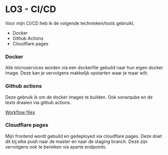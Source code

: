 # LO3 - CI/CD
Voor mijn CI/CD heb ik de volgende technieken/tools gebruikt.
- Docker
- Github Actions
- Cloudflare pages

### Docker
Alle microservices worden via een dockerfile gebuild naar hun eigen docker image. Deze kan je vervolgens makkelijk opstarten waar je maar wilt.

### Github actions
Deze gebruik ik om de docker images te builden. Ook sonarqube en de tests draaien via github actions.

[Workflow files](https://github.com/TychoVI/ActionloggerBackend/tree/staging/.github/workflows)

### Cloudflare pages
Mijn frontend wordt gebuild en gedeployed via cloudflare pages. Deze doet dit bij elke push naar de master en naar de staging branch. Deze zijn vervolgens ook te bereiken via aparte endpoints.